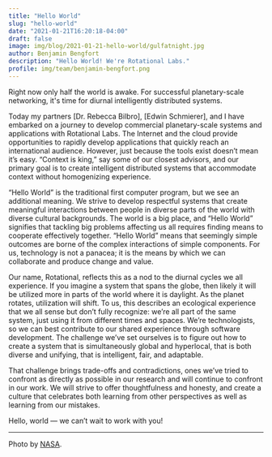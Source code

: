 ```yaml
---
title: "Hello World"
slug: "hello-world"
date: "2021-01-21T16:20:18-04:00"
draft: false
image: img/blog/2021-01-21-hello-world/gulfatnight.jpg
author: Benjamin Bengfort
description: "Hello World! We're Rotational Labs."
profile: img/team/benjamin-bengfort.png
---
```


Right now only half the world is awake. For successful planetary-scale networking, it's time for diurnal intelligently distributed systems.

Today my partners [Dr. Rebecca Bilbro], [Edwin Schmierer], and I have embarked on a journey to develop commercial planetary-scale systems and applications with Rotational Labs. The Internet and the cloud provide opportunities to rapidly develop applications that quickly reach an international audience. However, just because the tools exist doesn’t mean it’s easy. “Context is king,” say some of our closest advisors, and our primary goal is to create intelligent distributed systems that accommodate context without homogenizing experience.

“Hello World” is the traditional first computer program, but we see an additional meaning. We strive to develop respectful systems that create meaningful interactions between people in diverse parts of the world with diverse cultural backgrounds. The world is a big place, and “Hello World” signifies that tackling big problems affecting us all requires finding means to cooperate effectively together. “Hello World” means that seemingly simple outcomes are borne of the complex interactions of simple components. For us, technology is not a panacea; it is the means by which we can collaborate and produce change and value.

Our name, Rotational, reflects this as a nod to the diurnal cycles we all experience. If you imagine a system that spans the globe, then likely it will be utilized more in parts of the world where it is daylight. As the planet rotates, utilization will shift. To us, this describes an ecological experience that we all sense but don’t fully recognize: we’re all part of the same system, just using it from different times and spaces. We’re technologists, so we can best contribute to our shared experience through software development. The challenge we’ve set ourselves is to figure out how to create a system that is simultaneously global and hyperlocal, that is both diverse and unifying, that is intelligent, fair, and adaptable.

That challenge brings trade-offs and contradictions, ones we’ve tried to confront as directly as possible in our research and will continue to confront in our work. We will strive to offer thoughtfulness and honesty, and create a culture that celebrates both learning from other perspectives as well as learning from our mistakes.

Hello, world &mdash; we can’t wait to work with you!

---

Photo by [NASA](https://www.nasa.gov/content/the-us-gulf-coast-at-night).
